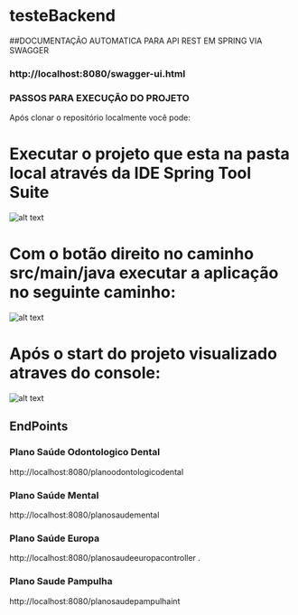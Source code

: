 # testeBackend

##DOCUMENTAÇÃO AUTOMATICA PARA API REST EM SPRING VIA SWAGGER 
### http://localhost:8080/swagger-ui.html

### PASSOS PARA EXECUÇÃO DO PROJETO
Após clonar o repositório localmente você pode:

# Executar o projeto que esta na pasta local através da IDE Spring Tool Suite
![alt text](https://i.imgur.com/2VjsvQy.png)


# Com o botão direito no caminho src/main/java executar a aplicação no seguinte caminho:
![alt text](https://i.imgur.com/DCJx0dt.png)

# Após o start do projeto visualizado atraves do console: 
![alt text](https://i.imgur.com/A8Um7ay.png)

## EndPoints
### Plano Saúde Odontologico Dental
http://localhost:8080/planoodontologicodental

### Plano Saúde Mental
http://localhost:8080/planosaudemental

### Plano Saúde Europa
http://localhost:8080/planosaudeeuropacontroller
.
### Plano Saude Pampulha
http://localhost:8080/planosaudepampulhaint





